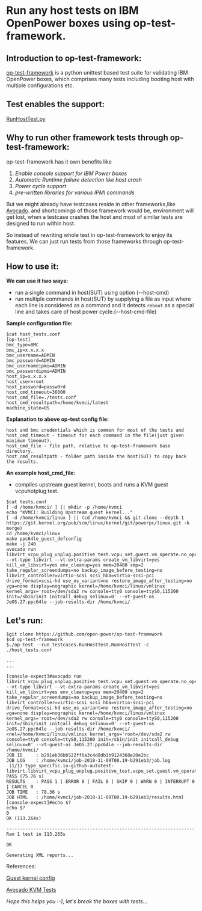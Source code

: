 # Run any host tests on IBM OpenPower boxes using op-test-framework.

## Introduction to op-test-framework:
[op-test-framework](https://github.com/open-power/op-test-framework) is a python unittest based test suite for validating IBM OpenPower boxes, which comprises many tests including booting host with multiple configurations etc.

## Test enables the support:
[RunHostTest.py](https://github.com/open-power/op-test-framework/blob/master/testcases/RunHostTest.py)

## Why to run other framework tests through op-test-framework:
op-test-framework has it own benefits like
1. _Enable console support for IBM Power boxes_
2. _Automatic Runtime failure detection like host crash_
3. _Power cycle support_
4. _pre-written libraries for various IPMI commands_

But we might already have testcases reside in other frameworks,like [Avocado](https://sathnaga.github.io/2018/05/17/testing-kvm-on-power-using-avocado-test.html).
and shortcomings of those framework would be, environment will get lost,
when a testcase crashes the host and most of similar tests are designed to run within host.

So instead of rewriting whole test in op-test-framework to enjoy its features.
 We can just run tests from those frameworks through op-test-framework.

## How to use it:

__We can use it two ways:__
* run a single command in host(SUT) using option (--host-cmd)
* run multiple commands in host(SUT) by supplying a file as input where each line is considered as a command and it detects `reboot` as a special line and takes care of host power cycle.(--host-cmd-file)

__Sample configuration file:__
```
$cat host_tests.conf
[op-test]
bmc_type=BMC
bmc_ip=x.x.x.x
bmc_username=ADMIN
bmc_password=ADMIN
bmc_usernameipmi=ADMIN
bmc_passwordipmi=ADMIN
host_ip=x.x.x.x
host_user=root
host_password=passw0rd
host_cmd_timeout=36000
host_cmd_file=./tests.conf
host_cmd_resultpath=/home/kvmci/latest
machine_state=OS
```

__Explanation to above op-test config file:__
```
host and bmc credentials which is common for most of the tests and
host_cmd_timeout - timeout for each command in the file(just given maximum timeout).
host_cmd_file - file path, relative to op-test-framework base directory.
host_cmd_resultpath - folder path inside the host(SUT) to copy back the results.
```

__An example host_cmd_file:__
* compiles upstream guest kernel, boots and runs a KVM guest vcpuhotplug test.
```
$cat tests.conf
[ -d /home/kvmci/ ] || mkdir -p /home/kvmci
echo "KVMCI: Building Upstream guest kernel..."
[ -d /home/kvmci/linux ] || (cd /home/kvmci && git clone --depth 1 https://git.kernel.org/pub/scm/linux/kernel/git/powerpc/linux.git -b merge)
cd /home/kvmci/linux
make ppc64le_guest_defconfig
make -j 240
avocado run libvirt_vcpu_plug_unplug.positive_test.vcpu_set.guest.vm_operate.no_operation --vt-type libvirt --vt-extra-params create_vm_libvirt=yes kill_vm_libvirt=yes env_cleanup=yes mem=20480 smp=2 take_regular_screendumps=no backup_image_before_testing=no libvirt_controller=virtio-scsi scsi_hba=virtio-scsi-pci drive_format=scsi-hd use_os_variant=no restore_image_after_testing=no vga=none display=nographic kernel=/home/kvmci/linux/vmlinux kernel_args='root=/dev/sda2 rw console=tty0 console=ttyS0,115200 init=/sbin/init initcall_debug selinux=0' --vt-guest-os JeOS.27.ppc64le --job-results-dir /home/kvmci/
```

## Let's run:
```
$git clone https://github.com/open-power/op-test-framework
$cd op-test-framework
$./op-test --run testcases.RunHostTest.RunHostTest -c ./host_tests.conf

...
...

[console-expect]#avocado run libvirt_vcpu_plug_unplug.positive_test.vcpu_set.guest.vm_operate.no_operation --vt-type libvirt --vt-extra-params create_vm_libvirt=yes kill_vm_libvirt=yes env_cleanup=yes mem=20480 smp=2 take_regular_screendumps=no backup_image_before_testing=no libvirt_controller=virtio-scsi scsi_hba=virtio-scsi-pci drive_format=scsi-hd use_os_variant=no restore_image_after_testing=no vga=none display=nographic kernel=/home/kvmci/linux/vmlinux kernel_args='root=/dev/sda2 rw console=tty0 console=ttyS0,115200 init=/sbin/init initcall_debug selinux=0' --vt-guest-os JeOS.27.ppc64le --job-results-dir /home/kvmci/
<nel=/home/kvmci/linux/vmlinux kernel_args='root=/dev/sda2 rw console=tty0 console=ttyS0,115200 init=/sbin/init initcall_debug selinux=0' --vt-guest-os JeOS.27.ppc64le --job-results-dir /home/kvmci/
JOB ID     : b291eb36bb522ff6a3c4d8db1b9124368e20e2bc
JOB LOG    : /home/kvmci/job-2018-11-09T00.19-b291eb3/job.log
 (1/1) type_specific.io-github-autotest-libvirt.libvirt_vcpu_plug_unplug.positive_test.vcpu_set.guest.vm_operate.no_operation:  PASS (75.76 s)
RESULTS    : PASS 1 | ERROR 0 | FAIL 0 | SKIP 0 | WARN 0 | INTERRUPT 0 | CANCEL 0
JOB TIME   : 78.36 s
JOB HTML   : /home/kvmci/job-2018-11-09T00.19-b291eb3/results.html
[console-expect]#echo $?
echo $?
0
OK (113.264s)

----------------------------------------------------------------------
Ran 1 test in 113.265s

OK

Generating XML reports...
```

References:

[Guest kernel config](http://patchwork.ozlabs.org/patch/994647/)

[Avocado KVM Tests](https://sathnaga.github.io/2018/05/17/testing-kvm-through-libvirt-environment.html)

_Hope this helps you :-), let's break the boxes with tests..._
